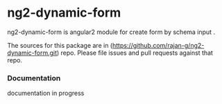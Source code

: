 # ng2-dynamic-form
ng2-dynamic-form is angular2 module for create form by schema input .

The sources for this package are in (https://github.com/rajan-g/ng2-dynamic-form.git) repo. Please file issues and pull requests against that repo.
### Documentation
   documentation in progress
